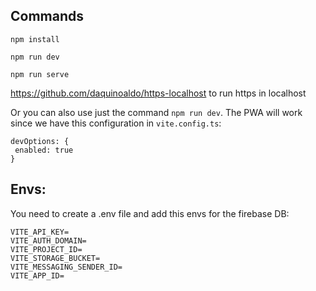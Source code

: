 ## Commands

`npm install`

`npm run dev`

`npm run serve`

https://github.com/daquinoaldo/https-localhost to run https in localhost

Or you can also use just the command `npm run dev`. The PWA will work since we have this configuration in `vite.config.ts`:

```
devOptions: {
 enabled: true
}
```

## Envs:

You need to create a .env file and add this envs for the firebase DB:

```
VITE_API_KEY=
VITE_AUTH_DOMAIN=
VITE_PROJECT_ID=
VITE_STORAGE_BUCKET=
VITE_MESSAGING_SENDER_ID=
VITE_APP_ID=
```
